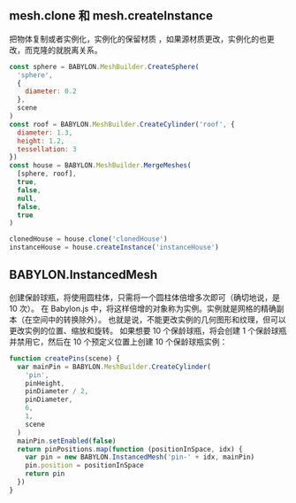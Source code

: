 ## mesh.clone 和 mesh.createInstance

把物体复制或者实例化，实例化的保留材质 ，如果源材质更改，实例化的也更改，而克隆的就脱离关系。

```javascript
const sphere = BABYLON.MeshBuilder.CreateSphere(
  'sphere',
  {
    diameter: 0.2
  },
  scene
)
const roof = BABYLON.MeshBuilder.CreateCylinder('roof', {
  diameter: 1.3,
  height: 1.2,
  tessellation: 3
})
const house = BABYLON.MeshBuilder.MergeMeshes(
  [sphere, roof],
  true,
  false,
  null,
  false,
  true
)
```

```javascript
clonedHouse = house.clone('clonedHouse')
instanceHouse = house.createInstance('instanceHouse')
```

## BABYLON.InstancedMesh

创建保龄球瓶，将使用圆柱体，只需将一个圆柱体倍增多次即可（确切地说，是 10 次）。
在 Babylon.js 中，将这样倍增的对象称为实例。实例就是网格的精确副本（在空间中的转换除外）。
也就是说，不能更改实例的几何图形和纹理，但可以更改实例的位置、缩放和旋转。
如果想要 10 个保龄球瓶，将会创建 1 个保龄球瓶并禁用它，然后在 10 个预定义位置上创建 10 个保龄球瓶实例：

```javascript
function createPins(scene) {
  var mainPin = BABYLON.MeshBuilder.CreateCylinder(
    'pin',
    pinHeight,
    pinDiameter / 2,
    pinDiameter,
    6,
    1,
    scene
  )
  mainPin.setEnabled(false)
  return pinPositions.map(function (positionInSpace, idx) {
    var pin = new BABYLON.InstancedMesh('pin-' + idx, mainPin)
    pin.position = positionInSpace
    return pin
  })
}
```
